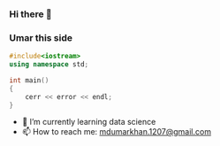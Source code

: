 ### Hi there 👋 
### Umar this side

```c++
#include<iostream>
using namespace std;

int main()
{
	cerr << error << endl;
}
```
  
- 🌱 I’m currently learning data science <br>
- 📫 How to reach me: mdumarkhan.1207@gmail.com
